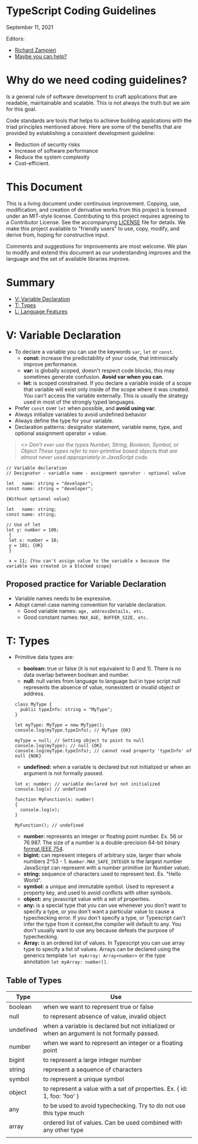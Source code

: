 # <a name="main"></a> TypeScript Coding Guidelines

September 11, 2021

Editors:

- [Richard Zampieri](http)
- [Maybe you can help?]()

# <a name="S-why"></a>Why do we need coding guidelines?

Is a general rule of software development to craft applications that are readable, maintainable and scalable. This is not always the truth but we aim for this goal.

Code standards are tools that helps to achieve building applications with the triad principles mentioned above. Here are some of the benefits that are provided by establishing a consistent development guideline:

- Reduction of security risks
- Increase of software performance
- Reduce the system complexity
- Cost-efficient.

# <a name="S-doc"></a>This Document

This is a living document under continuous improvement.
Copying, use, modification, and creation of derivative works from this project is licensed under an MIT-style license.
Contributing to this project requires agreeing to a Contributor License. See the accompanying [LICENSE](LICENSE) file for details.
We make this project available to "friendly users" to use, copy, modify, and derive from, hoping for constructive input.

Comments and suggestions for improvements are most welcome.
We plan to modify and extend this document as our understanding improves and the language and the set of available libraries improve.

# <a name="S-summary"></a>Summary

- [V: Variable Declaration](#S-variables)
- [T: Types](#S-types)
- [L: Language Features](#S-language-features)

# <a name="S-variables"></a>V: Variable Declaration

- To declare a variable you can use the keywords `var`, `let` or `const`.
  - **const:** increase the predictability of your code, that intrinsically improve performance.
  - **var:** is globally scoped, doesn't respect code blocks, this may sometimes generate confusion. **Avoid var when you can**.
  - **let:** is scoped constrained. If you declare a variable inside of a scope that variable will exist only inside of the scope
    where it was created. You can't access the variable externally. This is usually the strategy used in most of the strongly typed languages.
- Prefer `const` over `let` when possible, and **avoid using var**.
- Always initialize variables to avoid undefined behavior
- Always define the type for your variable.
- Declaration patterns: designator statement, variable name, type, and optional assignment operator + value.

> <> _Don’t ever use the types Number, String, Boolean, Symbol, or Object These types refer to non-primitive boxed objects that are
> almost never used appropriately in JavaScript code_.

```
// Variable declaration
// Designator - variable name - assignment operator - optional value

let   name: string = "developer";
const name: string = "developer";

{Without optional value}

let   name: string;
const name: string;
```

```
// Use of let
let y: number = 100;
 {
 let x: number = 10;
 y = 101; {OK}
 }

 x = 11; {You can't assign value to the variable x because the variable was created in a blocked scope}
```

## Proposed practice for Variable Declaration

- Variable names needs to be expressive.
- Adopt camel-case naming convention for variable declaration.
  - Good variable names: `age, addressDetails, etc.`
  - Good constant names: `MAX_AGE, BUFFER_SIZE, etc.`

# <a name="S-types"></a>T: Types

- Primitive data types are:

  - **boolean:** true or false (it is not equivalent to 0 and 1). There is no data overlap between boolean and number.
  - **null:** null varies from language to language but in type script null represents the absence of value, nonexistent or invalid object or address.

  ```
  class MyType {
    public typeInfo: string = "MyType";
  }

  let myType: MyType = new MyType();
  console.log(myType.typeInfo); // MyType {OK}

  myType = null; // Setting object to point to null
  console.log(myType); // null {OK}
  console.log(myType.typeInfo); // cannot read property 'typeInfo' of null {NOK}
  ```

  - **undefined:** when a variable is declared but not initialized or when an argument is not formally passed.

  ```
  let x: number; // variable declared but not initialized
  console.log(x) // undefined

  function MyFunction(x: number)
  {
    console.log(x);
  }

  MyFunction(); // undefined
  ```

  - **number:** represents an integer or floating point number. Ex. 56 or 76.987. The size of a number is a double-precision 64-bit binary [format IEEE 754](https://en.wikipedia.org/wiki/Double-precision_floating-point_format).
  - **bigint:** can represent integers of arbitrary size, larger than whole numbers 2^53 - 1. `Number.MAX_SAFE_INTEGER` is the largest number JavaScript can represent with a number primitive (or Number value).
  - **string:** sequence of characters used to represent text. Ex. "Hello World".
  - **symbol:** a unique and immutable symbol. Used to represent a property key, and used to avoid conflicts with other symbols.
  - **object:** any javascript value with a set of properties.
  - **any:** is a special type that you can use whenever you don't want to specify a type, or you don't want a particular value to cause a typechecking error. If you don't specify a type, or Typescript can't infer the type from it context,the compiler will default to any. You don't usually want to use any because defeats the purpose of typechecking.
  - **Array:** is an ordered list of values. In Typescript you can use array type to specify a list of values.
    Arrays can be declared using the generics template `let myArray: Array<number>` or the type annotation `let myArray: number[]`.

## Table of Types

| Type      | Use                                                                                         |
| --------- | ------------------------------------------------------------------------------------------- |
| boolean   | when we want to represent true or false                                                     |
| null      | to represent absence of value, invalid object                                               |
| undefined | when a variable is declared but not initialized or when an argument is not formally passed. |
| number    | when we want to represent an integer or a floating point                                    |
| bigint    | to represent a large integer number                                                         |
| string    | represent a sequence of characters                                                          |
| symbol    | to represent a unique symbol                                                                |
| object    | to represent a value with a set of properties. Ex. { id: 1, foo: 'foo' }                    |
| any       | to be used to avoid typechecking. Try to do not use this type much                          |
| array     | ordered list of values. Can be used combined with any other type                            |
|           |
